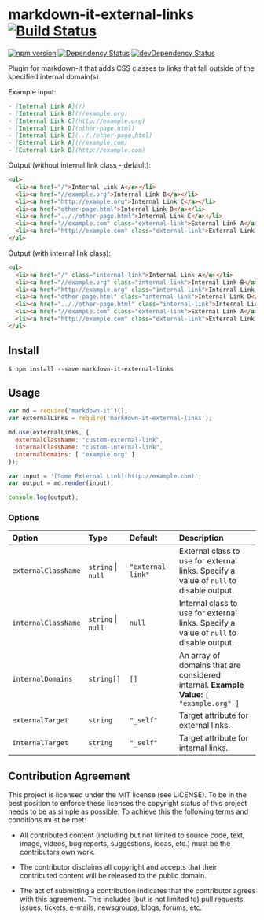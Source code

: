 # markdown-it-external-links [![Build Status](https://travis-ci.org/rotorz/markdown-it-external-links.svg?branch=master)](https://travis-ci.org/rotorz/markdown-it-external-links) 

[![npm version](https://badge.fury.io/js/markdown-it-external-links.svg)](https://badge.fury.io/js/markdown-it-external-links)
[![Dependency Status](https://david-dm.org/rotorz/markdown-it-external-links.svg)](https://david-dm.org/rotorz/markdown-it-external-links)
[![devDependency Status](https://david-dm.org/rotorz/markdown-it-external-links/dev-status.svg)](https://david-dm.org/rotorz/markdown-it-external-links#info=devDependencies)

Plugin for markdown-it that adds CSS classes to links that fall outside of the specified
internal domain(s).


Example input:
```markdown
- [Internal Link A](/)
- [Internal Link B](//example.org)
- [Internal Link C](http://example.org)
- [Internal Link D](other-page.html)
- [Internal Link E](.././other-page.html)
- [External Link A](//example.com)
- [External Link B](http://example.com)
```

Output (without internal link class - default):
```html
<ul>
  <li><a href="/">Internal Link A</a></li>
  <li><a href="//example.org">Internal Link B</a></li>
  <li><a href="http://example.org">Internal Link C</a></li>
  <li><a href="other-page.html">Internal Link D</a></li>
  <li><a href=".././other-page.html">Internal Link E</a></li>
  <li><a href="//example.com" class="external-link">External Link A</a></li>
  <li><a href="http://example.com" class="external-link">External Link B</a></li>
</ul>
```

Output (with internal link class):
```html
<ul>
  <li><a href="/" class="internal-link">Internal Link A</a></li>
  <li><a href="//example.org" class="internal-link">Internal Link B</a></li>
  <li><a href="http://example.org" class="internal-link">Internal Link C</a></li>
  <li><a href="other-page.html" class="internal-link">Internal Link D</a></li>
  <li><a href=".././other-page.html" class="internal-link">Internal Link E</a></li>
  <li><a href="//example.com" class="external-link">External Link A</a></li>
  <li><a href="http://example.com" class="external-link">External Link B</a></li>
</ul>
```


## Install

```
$ npm install --save markdown-it-external-links
```


## Usage

```javascript
var md = require('markdown-it')();
var externalLinks = require('markdown-it-external-links');

md.use(externalLinks, {
  externalClassName: "custom-external-link",
  internalClassName: "custom-internal-link",
  internalDomains: [ "example.org" ]
});

var input = '[Some External Link](http://example.com)';
var output = md.render(input);

console.log(output);
```


### Options

Option              | Type               | Default              | Description
:-------------------|:-------------------|:---------------------|:----------------------------------------------------------------------------------------
`externalClassName` | `string` \| `null`  | `"external-link"`    | External class to use for external links. Specify a value of `null` to disable output.
`internalClassName` | `string` \| `null`  | `null`               | Internal class to use for external links. Specify a value of `null` to disable output.
`internalDomains`   | `string[]`         | `[]`                 | An array of domains that are considered internal. **Example Value:** `[ "example.org" ]`
`externalTarget`    | `string`           | `"_self"`            | Target attribute for external links.
`internalTarget`    | `string`           | `"_self"`            | Target attribute for internal links.


## Contribution Agreement

This project is licensed under the MIT license (see LICENSE). To be in the best
position to enforce these licenses the copyright status of this project needs to
be as simple as possible. To achieve this the following terms and conditions
must be met:

- All contributed content (including but not limited to source code, text,
  image, videos, bug reports, suggestions, ideas, etc.) must be the
  contributors own work.

- The contributor disclaims all copyright and accepts that their contributed
  content will be released to the public domain.

- The act of submitting a contribution indicates that the contributor agrees
  with this agreement. This includes (but is not limited to) pull requests, issues,
  tickets, e-mails, newsgroups, blogs, forums, etc.
